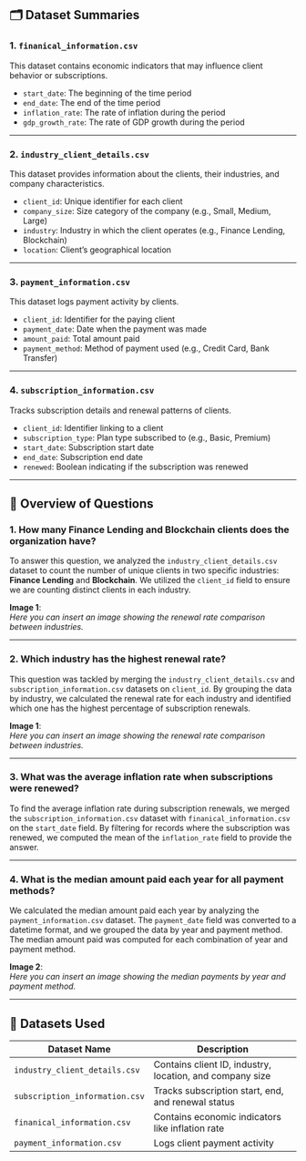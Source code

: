 

## 🗂️ Dataset Summaries

### 1. `finanical_information.csv`
This dataset contains economic indicators that may influence client behavior or subscriptions.
- `start_date`: The beginning of the time period
- `end_date`: The end of the time period
- `inflation_rate`: The rate of inflation during the period
- `gdp_growth_rate`: The rate of GDP growth during the period

---

### 2. `industry_client_details.csv`
This dataset provides information about the clients, their industries, and company characteristics.
- `client_id`: Unique identifier for each client
- `company_size`: Size category of the company (e.g., Small, Medium, Large)
- `industry`: Industry in which the client operates (e.g., Finance Lending, Blockchain)
- `location`: Client’s geographical location

---

### 3. `payment_information.csv`
This dataset logs payment activity by clients.
- `client_id`: Identifier for the paying client
- `payment_date`: Date when the payment was made
- `amount_paid`: Total amount paid
- `payment_method`: Method of payment used (e.g., Credit Card, Bank Transfer)

---

### 4. `subscription_information.csv`
Tracks subscription details and renewal patterns of clients.
- `client_id`: Identifier linking to a client
- `subscription_type`: Plan type subscribed to (e.g., Basic, Premium)
- `start_date`: Subscription start date
- `end_date`: Subscription end date
- `renewed`: Boolean indicating if the subscription was renewed



---

## 🧾 Overview of Questions

### 1. **How many Finance Lending and Blockchain clients does the organization have?**

To answer this question, we analyzed the `industry_client_details.csv` dataset to count the number of unique clients in two specific industries: **Finance Lending** and **Blockchain**. We utilized the `client_id` field to ensure we are counting distinct clients in each industry.

**Image 1**:  
*Here you can insert an image showing the renewal rate comparison between industries.*

---

### 2. **Which industry has the highest renewal rate?**

This question was tackled by merging the `industry_client_details.csv` and `subscription_information.csv` datasets on `client_id`. By grouping the data by industry, we calculated the renewal rate for each industry and identified which one has the highest percentage of subscription renewals.

**Image 1**:  
*Here you can insert an image showing the renewal rate comparison between industries.*

---

### 3. **What was the average inflation rate when subscriptions were renewed?**

To find the average inflation rate during subscription renewals, we merged the `subscription_information.csv` dataset with `finanical_information.csv` on the `start_date` field. By filtering for records where the subscription was renewed, we computed the mean of the `inflation_rate` field to provide the answer.

---

### 4. **What is the median amount paid each year for all payment methods?**

We calculated the median amount paid each year by analyzing the `payment_information.csv` dataset. The `payment_date` field was converted to a datetime format, and we grouped the data by year and payment method. The median amount paid was computed for each combination of year and payment method.

**Image 2**:  
*Here you can insert an image showing the median payments by year and payment method.*



---

## 📂 Datasets Used

| Dataset Name                | Description |
|----------------------------|-------------|
| `industry_client_details.csv` | Contains client ID, industry, location, and company size |
| `subscription_information.csv` | Tracks subscription start, end, and renewal status |
| `finanical_information.csv`   | Contains economic indicators like inflation rate |
| `payment_information.csv`    | Logs client payment activity |


